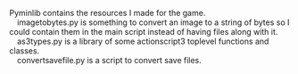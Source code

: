 Pyminlib contains the resources I made for the game.<br>&emsp;imagetobytes.py is something to convert an image to a string of bytes so I could contain them in the main script instead of having files along with it.<br>&emsp;as3types.py is a library of some actionscript3 toplevel functions and classes.<br>&emsp;convertsavefile.py is a script to convert save files.
